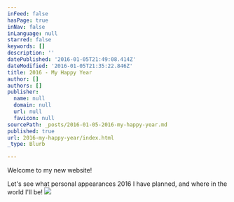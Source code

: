 ```yaml
---
inFeed: false
hasPage: true
inNav: false
inLanguage: null
starred: false
keywords: []
description: ''
datePublished: '2016-01-05T21:49:08.414Z'
dateModified: '2016-01-05T21:35:22.846Z'
title: 2016 - My Happy Year
author: []
authors: []
publisher:
  name: null
  domain: null
  url: null
  favicon: null
sourcePath: _posts/2016-01-05-2016-my-happy-year.md
published: true
url: 2016-my-happy-year/index.html
_type: Blurb

---
```

Welcome to my new website!

Let's see what personal appearances 2016 I have planned, and where in the world I'll be!
![](https://the-grid-user-content.s3-us-west-2.amazonaws.com/7f76a2b4-1fcf-400e-9f36-5c7ffe1c9c88.jpg)